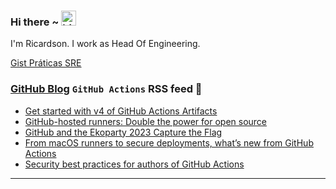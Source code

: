 ### Hi there ~ <img src="https://user-images.githubusercontent.com/1303154/88677602-1635ba80-d120-11ea-84d8-d263ba5fc3c0.gif" width="24px" alt="hi">

I'm Ricardson. I work as Head Of Engineering.

[Gist Práticas SRE](https://gist.github.com/r1w1s1/1ca63e1afb467410ddbb9081214a51ac)

### [GitHub Blog](https://github.blog/) `GitHub Actions` RSS feed 📖

<!--START_SECTION:feed-->
* [Get started with v4 of GitHub Actions Artifacts](https:&#x2F;&#x2F;github.blog&#x2F;2024-02-12-get-started-with-v4-of-github-actions-artifacts&#x2F;)
* [GitHub-hosted runners: Double the power for open source](https:&#x2F;&#x2F;github.blog&#x2F;2024-01-17-github-hosted-runners-double-the-power-for-open-source&#x2F;)
* [GitHub and the Ekoparty 2023 Capture the Flag](https:&#x2F;&#x2F;github.blog&#x2F;2024-01-08-github-and-the-ekoparty-2023-capture-the-flag&#x2F;)
* [From macOS runners to secure deployments, what’s new from GitHub Actions](https:&#x2F;&#x2F;github.blog&#x2F;2023-12-07-from-macos-runners-to-secure-deployments-whats-new-from-github-actions&#x2F;)
* [Security best practices for authors of GitHub Actions](https:&#x2F;&#x2F;github.blog&#x2F;2023-11-16-security-best-practices-for-authors-of-github-actions&#x2F;)
<!--END_SECTION:feed-->

---------

<!--
**r1williams/r1williams** is a ✨ _special_ ✨ repository because its `README.md` (this file) appears on your GitHub profile.



